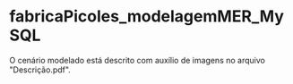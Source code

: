 # fabricaPicoles_modelagemMER_MySQL

O cenário modelado está descrito com auxílio de imagens no arquivo "Descrição.pdf".

